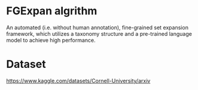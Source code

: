 # FGExpan algrithm 

An automated (i.e. without human annotation), fine-grained set expansion framework, which utilizes a taxonomy structure and a pre-trained language model to achieve high performance.

# Dataset

https://www.kaggle.com/datasets/Cornell-University/arxiv
